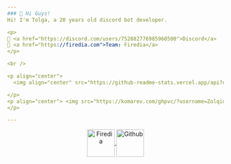 ```yaml
---
### 👋 Hi Guys!
Hi! I'm Tolga, a 20 years old discord bot developer. 

<p>
🔸 <a href="https://discord.com/users/752882776985960500">Discord</a>
🔸 <a href="https://firedia.com">Team: Firedia</a>
</p>

<br />

<p align="center">
  <img align="center" src="https://github-readme-stats.vercel.app/api?username=Zolqid&show_icons=true&theme=dark&line_height=21" alt="legend-js' github stats"/>

</p>
<p align="center"> <img src="https://komarev.com/ghpvc/?username=Zolqid" alt="yus" /> 
</p>

---
```


<p align='center'> <a href="https://discord.gg/uYNb5dy7jC">
<img align="center" alt="Firedia" width="64px"src="https://cdn.discordapp.com/attachments/901833378955952129/1152598842978611210/adae1ea9caf9ad7a6c6ce4fdec65490d.png" >
<a href="https://github.com/Zolqid">
<img align="center" alt="Github" width="64px"src="https://1000logos.net/wp-content/uploads/2021/05/GitHub-logo.png" />
</a> </p>
